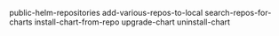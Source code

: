 public-helm-repositories
add-various-repos-to-local
search-repos-for-charts
install-chart-from-repo
upgrade-chart
uninstall-chart
